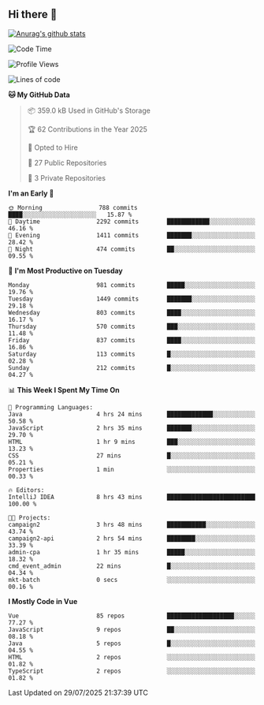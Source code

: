 ## Hi there 👋

[![Anurag's github stats](https://github-readme-stats.vercel.app/api?username=Songwonseok)](https://github.com/anuraghazra/github-readme-stats)



<!--START_SECTION:waka-->
![Code Time](http://img.shields.io/badge/Code%20Time-3%2C671%20hrs%2030%20mins-blue)

![Profile Views](http://img.shields.io/badge/Profile%20Views-0-blue)

![Lines of code](https://img.shields.io/badge/From%20Hello%20World%20I%27ve%20Written-34.8%20million%20lines%20of%20code-blue)

**🐱 My GitHub Data** 

> 📦 359.0 kB Used in GitHub's Storage 
 > 
> 🏆 62 Contributions in the Year 2025
 > 
> 💼 Opted to Hire
 > 
> 📜 27 Public Repositories 
 > 
> 🔑 3 Private Repositories 
 > 
**I'm an Early 🐤** 

```text
🌞 Morning                788 commits         ████░░░░░░░░░░░░░░░░░░░░░   15.87 % 
🌆 Daytime                2292 commits        ████████████░░░░░░░░░░░░░   46.16 % 
🌃 Evening                1411 commits        ███████░░░░░░░░░░░░░░░░░░   28.42 % 
🌙 Night                  474 commits         ██░░░░░░░░░░░░░░░░░░░░░░░   09.55 % 
```
📅 **I'm Most Productive on Tuesday** 

```text
Monday                   981 commits         █████░░░░░░░░░░░░░░░░░░░░   19.76 % 
Tuesday                  1449 commits        ███████░░░░░░░░░░░░░░░░░░   29.18 % 
Wednesday                803 commits         ████░░░░░░░░░░░░░░░░░░░░░   16.17 % 
Thursday                 570 commits         ███░░░░░░░░░░░░░░░░░░░░░░   11.48 % 
Friday                   837 commits         ████░░░░░░░░░░░░░░░░░░░░░   16.86 % 
Saturday                 113 commits         █░░░░░░░░░░░░░░░░░░░░░░░░   02.28 % 
Sunday                   212 commits         █░░░░░░░░░░░░░░░░░░░░░░░░   04.27 % 
```


📊 **This Week I Spent My Time On** 

```text
💬 Programming Languages: 
Java                     4 hrs 24 mins       █████████████░░░░░░░░░░░░   50.58 % 
JavaScript               2 hrs 35 mins       ███████░░░░░░░░░░░░░░░░░░   29.70 % 
HTML                     1 hr 9 mins         ███░░░░░░░░░░░░░░░░░░░░░░   13.23 % 
CSS                      27 mins             █░░░░░░░░░░░░░░░░░░░░░░░░   05.21 % 
Properties               1 min               ░░░░░░░░░░░░░░░░░░░░░░░░░   00.33 % 

🔥 Editors: 
IntelliJ IDEA            8 hrs 43 mins       █████████████████████████   100.00 % 

🐱‍💻 Projects: 
campaign2                3 hrs 48 mins       ███████████░░░░░░░░░░░░░░   43.74 % 
campaign2-api            2 hrs 54 mins       ████████░░░░░░░░░░░░░░░░░   33.39 % 
admin-cpa                1 hr 35 mins        █████░░░░░░░░░░░░░░░░░░░░   18.32 % 
cmd_event_admin          22 mins             █░░░░░░░░░░░░░░░░░░░░░░░░   04.34 % 
mkt-batch                0 secs              ░░░░░░░░░░░░░░░░░░░░░░░░░   00.16 % 
```

**I Mostly Code in Vue** 

```text
Vue                      85 repos            ███████████████████░░░░░░   77.27 % 
JavaScript               9 repos             ██░░░░░░░░░░░░░░░░░░░░░░░   08.18 % 
Java                     5 repos             █░░░░░░░░░░░░░░░░░░░░░░░░   04.55 % 
HTML                     2 repos             ░░░░░░░░░░░░░░░░░░░░░░░░░   01.82 % 
TypeScript               2 repos             ░░░░░░░░░░░░░░░░░░░░░░░░░   01.82 % 
```




 Last Updated on 29/07/2025 21:37:39 UTC
<!--END_SECTION:waka-->
